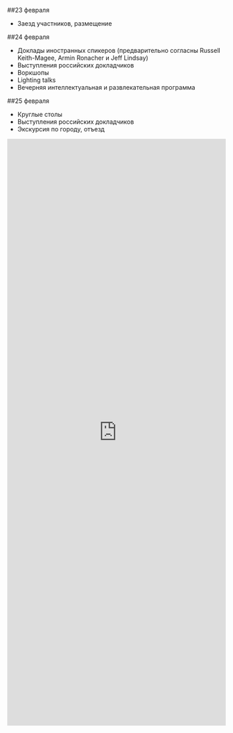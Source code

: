 ##23 февраля

* Заезд участников, размещение

##24 февраля

* Доклады иностранных спикеров (предварительно согласны Russell Keith-Magee, Armin Ronacher и Jeff Lindsay)
* Выступления российских докладчиков
* Воркшопы
* Lighting talks
* Вечерняя интеллектуальная и развлекательная программа

##25 февраля 

* Круглые столы
* Выступления российских докладчиков
* Экскурсия по городу, отъезд

<iframe src="https://docs.google.com/spreadsheet/embeddedform?formkey=dDB1UlN4Q2k1bjRSOEhOXzdQVmFNSGc6MQ" width="100%" height="1350" frameborder="0" marginheight="0" marginwidth="0">Loading...</iframe>
